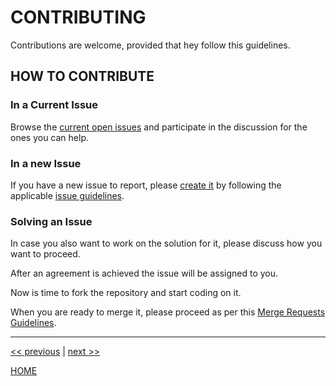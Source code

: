 # CONTRIBUTING

Contributions are welcome, provided that hey follow this guidelines.


## HOW TO CONTRIBUTE

### In a Current Issue

Browse the [current open issues](https://gitlab.com/exadra37-docker-images/php7/composer/) and participate in the
discussion for the ones you can help.


### In a new Issue

If you have a new issue to report, please [create it](https://gitlab.com/exadra37-docker-images/php7/composer//new) by
following the applicable [issue guidelines](docs/how-to/create_an_issue.md).


### Solving an Issue

In case you also want to work on the solution for it, please discuss how you want to proceed.

After an agreement is achieved the issue will be assigned to you.

Now is time to fork the repository and start coding on it.

When you are ready to merge it, please proceed as per this [Merge Requests Guidelines](docs/how-to/create_a_merge_request.md).


---

[<< previous](https://gitlab.com/exadra37-docker-images/php7/composer/blob/master/docs/how-to/use.md) | [next >>](https://gitlab.com/exadra37-docker-images/php7/composer/blob/master/docs/how-to/create_an_issue.md)

[HOME](https://gitlab.com/exadra37-docker-images/php7/composer/blob/master/README.md)
